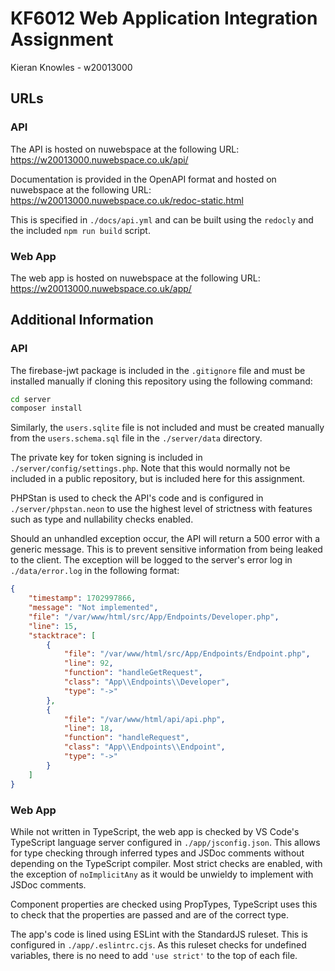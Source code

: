 # KF6012 Web Application Integration Assignment
Kieran Knowles - w20013000

## URLs

### API
The API is hosted on nuwebspace at the following URL:
https://w20013000.nuwebspace.co.uk/api/

Documentation is provided in the OpenAPI format and hosted on nuwebspace at the following URL:
https://w20013000.nuwebspace.co.uk/redoc-static.html

This is specified in `./docs/api.yml` and can be built using the `redocly` and the included `npm run build` script.

### Web App
The web app is hosted on nuwebspace at the following URL:
https://w20013000.nuwebspace.co.uk/app/

## Additional Information

### API
The firebase-jwt package is included in the `.gitignore` file and must be installed manually if cloning this repository
using the following command:
```bash
cd server
composer install
```

Similarly, the `users.sqlite` file is not included and must be created manually from the `users.schema.sql` file in the
`./server/data` directory.

The private key for token signing is included in `./server/config/settings.php`. Note that this would normally not
be included in a public repository, but is included here for this assignment.

PHPStan is used to check the API's code and is configured in `./server/phpstan.neon`
to use the highest level of strictness with features such as type and nullability checks enabled.

Should an unhandled exception occur, the API will return a 500 error with a generic message. This is to prevent
sensitive information from being leaked to the client. The exception will be logged to the server's error log in `./data/error.log` in
the following format:
```json
{
    "timestamp": 1702997866,
    "message": "Not implemented",
    "file": "/var/www/html/src/App/Endpoints/Developer.php",
    "line": 15,
    "stacktrace": [
        {
            "file": "/var/www/html/src/App/Endpoints/Endpoint.php",
            "line": 92,
            "function": "handleGetRequest",
            "class": "App\\Endpoints\\Developer",
            "type": "->"
        },
        {
            "file": "/var/www/html/api/api.php",
            "line": 18,
            "function": "handleRequest",
            "class": "App\\Endpoints\\Endpoint",
            "type": "->"
        }
    ]
}
```

### Web App
While not written in TypeScript, the web app is checked by VS Code's TypeScript language server configured in
`./app/jsconfig.json`. This allows for type checking through inferred types and JSDoc comments without depending on
the TypeScript compiler. Most strict checks are enabled, with the exception of `noImplicitAny` as it would be unwieldy to implement with JSDoc comments.

Component properties are checked using PropTypes, TypeScript uses this to
check that the properties are passed and are of the correct type.

The app's code is lined using ESLint with the StandardJS ruleset. This is configured in `./app/.eslintrc.cjs`.
As this ruleset checks for undefined variables, there is no need to add `'use strict'` to the top of each file.
